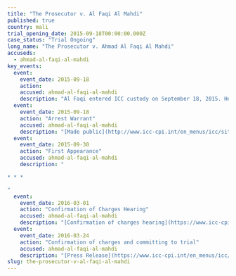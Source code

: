 ```yaml
---
title: "The Prosecutor v. Al Faqi Al Mahdi"
published: true
country: mali
trial_opening_date: 2015-09-18T00:00:00.000Z
case_status: "Trial Ongoing"
long_name: "The Prosecutor v. Ahmad Al Faqi Al Mahdi"
accuseds:
  - ahmad-al-faqi-al-mahdi
key_events:
  event:
    event_date: 2015-09-18
    action:
    accused: ahmad-al-faqi-al-mahdi
    description: "Al Faqi entered ICC custody on September 18, 2015. He was transferred to The Hague on September 26, 2015. Confirmation of charges hearing occurred on March 1, 2016."
  event:
    event_date: 2015-09-18
    action: "Arrest Warrant"
    accused: ahmad-al-faqi-al-mahdi
    description: "[Made public](http://www.icc-cpi.int/en_menus/icc/situations%20and%20cases/situations/icc0112/related-cases/ICC-01_12-01_15/court-records/chambers/ptcI/Pages/1.aspx)"
  event:
    event_date: 2015-09-30
    action: "First Appearance"
    accused: ahmad-al-faqi-al-mahdi
    description: "

* * *

"
  event:
    event_date: 2016-03-01
    action: "Confirmation of Charges Hearing"
    accused: ahmad-al-faqi-al-mahdi
    description: "[Confirmation of charges hearing](https://www.icc-cpi.int/en_menus/icc/press%20and%20media/press%20releases/Pages/pr1195.aspx)"
  event:
    event_date: 2016-03-24
    action: "Confirmation of charges and committing to trial"
    accused: ahmad-al-faqi-al-mahdi
    description: "[Press Release](https://www.icc-cpi.int/en_menus/icc/press%20and%20media/press%20releases/Pages/pr1204.aspx) of Confirmation of charges and committing to trial"
slug: the-prosecutor-v-al-faqi-al-mahdi
---
```

